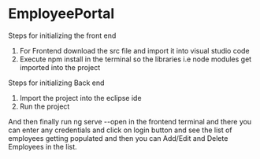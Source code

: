 # EmployeePortal

Steps for initializing the front end
1) For Frontend download the src file and import it into visual studio code 
2) Execute npm install in the terminal so the libraries i.e node modules get imported into the project 

Steps for initializing Back end
1) Import the project into the eclipse ide
2) Run the project 

And then finally run ng serve --open in the frontend terminal and there you can enter any credentials and
click on login button and  see the list of employees getting populated and then you can Add/Edit and Delete Employees 
in the list.
